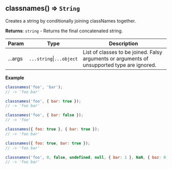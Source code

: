 <a name="classnames"></a>

## classnames() ⇒ <code>String</code>
Creates a string by conditionally joining classNames together.

**Returns**: <code>string</code> - Returns the final concatenated string.

| Param | Type | Description |
| --- | --- | --- |
| ...args | <code>...string</code>\|<code>...object</code> | List of classes to be joined. Falsy arguments or arguments of unsupported type are ignored. |

**Example**
```js
classnames('foo', 'bar');
// -> 'foo bar'

classnames('foo', { bar: true });
// -> 'foo bar'

classnames('foo', { bar: false });
// -> 'foo'

classnames({ foo: true }, { bar: true });
// -> 'foo bar'

classnames({ foo: true, bar: true });
// -> 'foo bar'

classnames('foo', 0, false, undefined, null, { bar: 1 }, NaN, { baz: 0 }); // falsy values are ignored
// -> 'foo bar'
```
